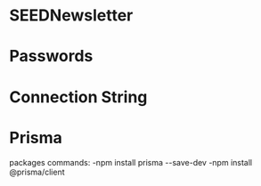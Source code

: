 # SEEDNewsletter


# Passwords



# Connection String


# Prisma 
packages commands:
-npm install prisma --save-dev
-npm install @prisma/client
